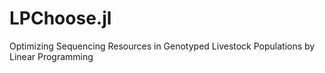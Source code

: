 # LPChoose.jl
Optimizing Sequencing Resources in Genotyped Livestock Populations by Linear Programming
